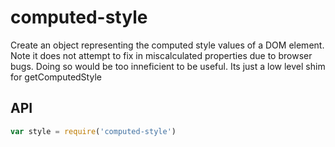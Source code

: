 # computed-style

Create an object representing the computed style values of a DOM element. Note it does
not attempt to fix in miscalculated properties due to browser bugs. Doing so would be too inneficient to be useful. Its just a low level shim for getComputedStyle

## API

```javascript
var style = require('computed-style')
```
